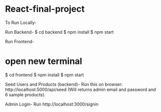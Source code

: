 # React-final-project

To Run Locally-

Run Backend-
$ cd backend
$ npm install
$ npm start

Run Frontend-
# open new terminal
$ cd frontend
$ npm install
$ npm start


Seed Users and Products (backend)-
Run this on browser: http://localhost:5000/api/seed
(Will returns admin email and password and 6 sample products).

Admin Login-
Run http://localhost:3000/signin
